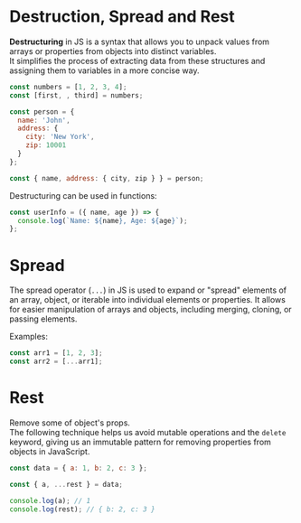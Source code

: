 # Destruction, Spread and Rest

**Destructuring** in JS is a syntax that allows you to unpack values from arrays or properties from objects into distinct variables.  
It simplifies the process of extracting data from these structures and assigning them to variables in a more concise way.

```js
const numbers = [1, 2, 3, 4];
const [first, , third] = numbers;

const person = {
  name: 'John',
  address: {
    city: 'New York',
    zip: 10001
  }
};

const { name, address: { city, zip } } = person;

```
Destructuring can be used in functions:   
```js
const userInfo = ({ name, age }) => {
  console.log(`Name: ${name}, Age: ${age}`);
};
```

# Spread

The spread operator (`...`) in JS is used to expand or "spread" elements of an array, object, or iterable into individual elements or properties. It allows for easier manipulation of arrays and objects, including merging, cloning, or passing elements.

Examples:
```js
const arr1 = [1, 2, 3];
const arr2 = [...arr1];
```

# Rest

Remove some of object's props.  
The following technique helps us avoid mutable operations and the `delete` keyword,
giving us an immutable pattern for removing properties from objects in JavaScript.
```js
const data = { a: 1, b: 2, c: 3 };

const { a, ...rest } = data;

console.log(a); // 1
console.log(rest); // { b: 2, c: 3 }
```
